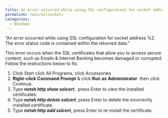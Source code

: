 ```yaml
---
title: An error occurred while using SSL configuration for socket address Error
permalink: /win/sslsocket/
categories:
  - Windows
---
```

&#8220;An error occurred while using SSL configuration for socket address %2. The error status code is contained within the returned data.&#8221;

This error occurs when the SSL certificates that allow you to access secure content, such as Emails & Internet Banking becomes damaged or corrupted. Follow the instructions below to fix.

  1. Click Start click All Programs, click Accessories
  2. **Right**&#8211;**click** **Command** **Prompt** & click **Run** **as** **Administrator**  then click Continue.
  3. Type **_netsh http show sslcert_**,  press Enter to view the installed certificates.
  4. Type **_netsh http delete sslcert_**, press Enter to delete the incorrectly installed certificate.
  5. Type **_netsh http add sslcert_**, press Enter to re-install the certificate.
